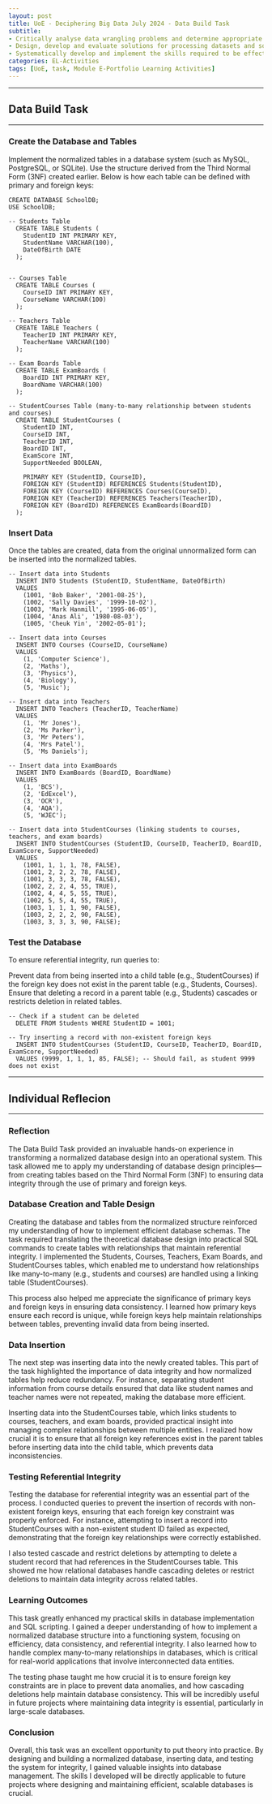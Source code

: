 ```yaml
---
layout: post
title: UoE - Deciphering Big Data July 2024 - Data Build Task
subtitle: 
- Critically analyse data wrangling problems and determine appropriate methodologies, tools, and techniques (involving preparing, cleaning, exploring, creating, optimising and evaluating big data) to solve them. 
- Design, develop and evaluate solutions for processing datasets and solving complex problems in various environments using relevant programming paradigms.
- Systematically develop and implement the skills required to be effective member of a development team in a virtual professional environment, adopting real life perspectives on team roles and organisation.
categories: EL-Activities
tags: [UoE, task, Module E-Portfolio Learning Activities]
---
```

---
## Data Build Task
---

### Create the Database and Tables

Implement the normalized tables in a database system (such as MySQL, PostgreSQL, or SQLite). Use the structure derived from the Third Normal Form (3NF) created earlier. Below is how each table can be defined with primary and foreign keys:


    CREATE DATABASE SchoolDB;
    USE SchoolDB;

    -- Students Table
      CREATE TABLE Students (
        StudentID INT PRIMARY KEY,
        StudentName VARCHAR(100),
        DateOfBirth DATE
      );


    -- Courses Table
      CREATE TABLE Courses (
        CourseID INT PRIMARY KEY,
        CourseName VARCHAR(100)
      );

    -- Teachers Table
      CREATE TABLE Teachers (
        TeacherID INT PRIMARY KEY,
        TeacherName VARCHAR(100)
      );

    -- Exam Boards Table
      CREATE TABLE ExamBoards (
        BoardID INT PRIMARY KEY,
        BoardName VARCHAR(100)
      );

    -- StudentCourses Table (many-to-many relationship between students and courses)
      CREATE TABLE StudentCourses (
        StudentID INT,
        CourseID INT,
        TeacherID INT,
        BoardID INT,
        ExamScore INT,
        SupportNeeded BOOLEAN,
        
        PRIMARY KEY (StudentID, CourseID),
        FOREIGN KEY (StudentID) REFERENCES Students(StudentID),
        FOREIGN KEY (CourseID) REFERENCES Courses(CourseID),
        FOREIGN KEY (TeacherID) REFERENCES Teachers(TeacherID),
        FOREIGN KEY (BoardID) REFERENCES ExamBoards(BoardID)
      );

### Insert Data

Once the tables are created, data from the original unnormalized form can be inserted into the normalized tables.

    -- Insert data into Students
      INSERT INTO Students (StudentID, StudentName, DateOfBirth)
      VALUES 
        (1001, 'Bob Baker', '2001-08-25'),
        (1002, 'Sally Davies', '1999-10-02'),
        (1003, 'Mark Hanmill', '1995-06-05'),
        (1004, 'Anas Ali', '1980-08-03'),
        (1005, 'Cheuk Yin', '2002-05-01');

    -- Insert data into Courses
      INSERT INTO Courses (CourseID, CourseName)
      VALUES 
        (1, 'Computer Science'),
        (2, 'Maths'),
        (3, 'Physics'),
        (4, 'Biology'),
        (5, 'Music');

    -- Insert data into Teachers
      INSERT INTO Teachers (TeacherID, TeacherName)
      VALUES 
        (1, 'Mr Jones'),
        (2, 'Ms Parker'),
        (3, 'Mr Peters'),
        (4, 'Mrs Patel'),
        (5, 'Ms Daniels');

    -- Insert data into ExamBoards
      INSERT INTO ExamBoards (BoardID, BoardName)
      VALUES 
        (1, 'BCS'),
        (2, 'EdExcel'),
        (3, 'OCR'),
        (4, 'AQA'),
        (5, 'WJEC');

    -- Insert data into StudentCourses (linking students to courses, teachers, and exam boards)
      INSERT INTO StudentCourses (StudentID, CourseID, TeacherID, BoardID, ExamScore, SupportNeeded)
      VALUES 
        (1001, 1, 1, 1, 78, FALSE),
        (1001, 2, 2, 2, 78, FALSE),
        (1001, 3, 3, 3, 78, FALSE),
        (1002, 2, 2, 4, 55, TRUE),
        (1002, 4, 4, 5, 55, TRUE),
        (1002, 5, 5, 4, 55, TRUE),
        (1003, 1, 1, 1, 90, FALSE),
        (1003, 2, 2, 2, 90, FALSE),
        (1003, 3, 3, 3, 90, FALSE);

### Test the Database

To ensure referential integrity, run queries to:

Prevent data from being inserted into a child table (e.g., StudentCourses) if the foreign key does not exist in the parent table (e.g., Students, Courses).
Ensure that deleting a record in a parent table (e.g., Students) cascades or restricts deletion in related tables.

    -- Check if a student can be deleted
      DELETE FROM Students WHERE StudentID = 1001;

    -- Try inserting a record with non-existent foreign keys
      INSERT INTO StudentCourses (StudentID, CourseID, TeacherID, BoardID, ExamScore, SupportNeeded)
      VALUES (9999, 1, 1, 1, 85, FALSE); -- Should fail, as student 9999 does not exist


---
## Individual Reflecion
---

### Reflection

The Data Build Task provided an invaluable hands-on experience in transforming a normalized database design into an operational system. This task allowed me to apply my understanding of database design principles—from creating tables based on the Third Normal Form (3NF) to ensuring data integrity through the use of primary and foreign keys.

### Database Creation and Table Design

Creating the database and tables from the normalized structure reinforced my understanding of how to implement efficient database schemas. The task required translating the theoretical database design into practical SQL commands to create tables with relationships that maintain referential integrity. I implemented the Students, Courses, Teachers, Exam Boards, and StudentCourses tables, which enabled me to understand how relationships like many-to-many (e.g., students and courses) are handled using a linking table (StudentCourses).

This process also helped me appreciate the significance of primary keys and foreign keys in ensuring data consistency. I learned how primary keys ensure each record is unique, while foreign keys help maintain relationships between tables, preventing invalid data from being inserted.

### Data Insertion

The next step was inserting data into the newly created tables. This part of the task highlighted the importance of data integrity and how normalized tables help reduce redundancy. For instance, separating student information from course details ensured that data like student names and teacher names were not repeated, making the database more efficient.

Inserting data into the StudentCourses table, which links students to courses, teachers, and exam boards, provided practical insight into managing complex relationships between multiple entities. I realized how crucial it is to ensure that all foreign key references exist in the parent tables before inserting data into the child table, which prevents data inconsistencies.

### Testing Referential Integrity

Testing the database for referential integrity was an essential part of the process. I conducted queries to prevent the insertion of records with non-existent foreign keys, ensuring that each foreign key constraint was properly enforced. For instance, attempting to insert a record into StudentCourses with a non-existent student ID failed as expected, demonstrating that the foreign key relationships were correctly established.

I also tested cascade and restrict deletions by attempting to delete a student record that had references in the StudentCourses table. This showed me how relational databases handle cascading deletes or restrict deletions to maintain data integrity across related tables.

### Learning Outcomes

This task greatly enhanced my practical skills in database implementation and SQL scripting. I gained a deeper understanding of how to implement a normalized database structure into a functioning system, focusing on efficiency, data consistency, and referential integrity. I also learned how to handle complex many-to-many relationships in databases, which is critical for real-world applications that involve interconnected data entities.

The testing phase taught me how crucial it is to ensure foreign key constraints are in place to prevent data anomalies, and how cascading deletions help maintain database consistency. This will be incredibly useful in future projects where maintaining data integrity is essential, particularly in large-scale databases.

### Conclusion

Overall, this task was an excellent opportunity to put theory into practice. By designing and building a normalized database, inserting data, and testing the system for integrity, I gained valuable insights into database management. The skills I developed will be directly applicable to future projects where designing and maintaining efficient, scalable databases is crucial.
